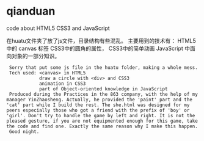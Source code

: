 # qianduan
code about HTML5 CSS3 and JavaScript

在huatu文件夹了放了js文件，目录结构有些混乱。
主要用到的技术有： HTML5中的 canvas 标签
                 CSS3中的圆角的属性，
                 CSS3中的简单动画
                 JavaScript 中面向对象的一部分知识。
                 
     Sorry that put some js file in the huatu folder, making a whole mess.
     Tech used: <canvas> in HTML5
                draw a circle with <div> and CSS3
                animation in CSS3
                part of Object-oriented knowledge in JavaScript
     Produced during the Practices in the 863 company, with the help of my manager YinZhaosheng. Actually, he provided the 'paint' part and the 'cat' part while I build the rest. The she.html was designed for my peers especially those who got a friend with the prefix of 'boy' or 'girl'. Don't try to handle the game by left and right. It is not the pleased gesture, if you are not equipmented enough for this game, take the code and find one. Exactly the same reason why I make this happen.
     Good night.
